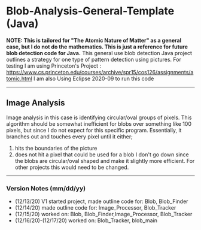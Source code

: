 # Blob-Analysis-General-Template (Java)
__NOTE: This is tailored for "The Atomic Nature of Matter" as a general case, but I do not do the mathematics. This is just a reference for future blob detection code for Java.__
This general use blob detection Java project outlines a strategy for one type of pattern detection using pictures.
For testing I am using Princeton's Project : https://www.cs.princeton.edu/courses/archive/spr15/cos126/assignments/atomic.html
I am also Using Eclipse 2020-09 to run this code
- - - -
## Image Analysis
Image analysis in this case is identifying circular/oval groups of pixels.
This algorithm should be somewhat inefficient for blobs over something like 
100 pixels, but since I do not expect for this specific program.
Essentially, it branches out and touches every pixel until it either;
1. hits the boundaries of the picture
2. does not hit a pixel that could be used for a blob
I don't go down since the blobs are circular/oval shaped and make it slightly
more efficient. For other projects this would need to be changed.
- - - -
### Version Notes (mm/dd/yy)
 - (12/13/20) V1
started project, made outline code for:
Blob, Blob_Finder
 - (12/14/20)
made outline code for:
Image_Processor, Blob_Tracker
 - (12/15/20)
worked on:
Blob, Blob_Finder,Image_Processor, Blob_Tracker
 - (12/16/20)-(12/17/20)
worked on:
Blob_Tracker, blob_main
